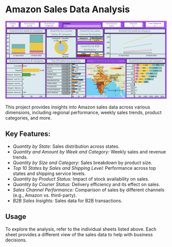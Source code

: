 # Amazon Sales Data Analysis

![Sales Data Dashboard](interactive_dashboard.png)

This project provides insights into Amazon sales data across various dimensions, including regional performance, weekly sales trends, product categories, and more.

## Key Features:
- *Quantity by State:* Sales distribution across states.
- *Quantity and Amount by Week and Category:* Weekly sales and revenue trends.
- *Quantity by Size and Category:* Sales breakdown by product size.
- *Top 10 States by Sales and Shipping Level:* Performance across top states and shipping service levels.
- *Quantity by Product Status:* Impact of stock availability on sales.
- *Quantity by Courier Status:* Delivery efficiency and its effect on sales.
- *Sales Channel Performance:* Comparison of sales by different channels (e.g., Amazon vs. third-party).
- *B2B Sales Insights:* Sales data for B2B transactions.

## Usage

To explore the analysis, refer to the individual sheets listed above. Each sheet provides a different view of the sales data to help with business decisions.
